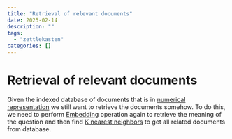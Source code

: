 ```yaml
---
title: "Retrieval of relevant documents"
date: 2025-02-14
description: ""
tags: 
  - "zettlekasten"
categories: []
---
```


# Retrieval of relevant documents

Given the indexed database of documents that is in [numerical representation](Numerical%20representation%20for%20text%20search.md) we still want to retrieve the documents somehow. To do this, we need to perform [Embedding](Embeddings) operation again to retrieve the meaning of the question and then find [K nearest neighbors](KNN.md) to get all related documents from database.
